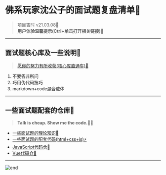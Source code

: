 
# **佛系玩家沈公子的面试题复盘清单📝**
>项目吉时 v21.03.08🎉  
>**用户体验温馨提示(Ctrl+单击打开相关链接)💖**  

------
## **面试题核心库及一些说明🌈**
>[愿你的努力有所收获(核心库直通车)🎐](https://github.com/techpang666/techpang666.github.io/blob/main/core_libs/interview_libs/interview_core_libs.md)  
1. 不要答非所问
2. 巧用伪代码技巧
3. markdown+code混合载体

------
## **一些面试题配套的仓库🚀**
>**Talk is cheap. Show me the code.👨‍💻**  
* [一些面试题的理论知识👻](https://github.com/techpang666/techpang666.github.io/tree/main/core_libs/interview_libs)
* [一些面试题的配套代码(html+css+js)⚡](https://github.com/techpang666/html_css_js)
* [JavaScript代码仓🍖](https://github.com/techpang666/js_relearn)
* [Vue代码仓🚀](https://github.com/techpang666/vue_relearn)

------
![end](https://gitee.com/techpang/img_emoji_libs/raw/master/img_bed/markdown_images/end.jpg '富婆加我吧不想努力了')
